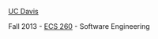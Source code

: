 [UC Davis](https://github.com/mattben/UCDavis/wiki)

Fall 2013 - [ECS 260](https://github.com/mattben/UCDavis/wiki/ECS260) - Software Engineering 

